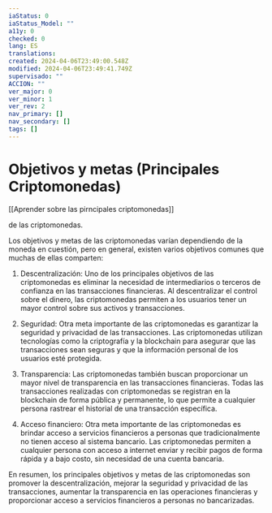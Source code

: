 ```yaml
---
iaStatus: 0
iaStatus_Model: ""
a11y: 0
checked: 0
lang: ES
translations: 
created: 2024-04-06T23:49:00.548Z
modified: 2024-04-06T23:49:41.749Z
supervisado: ""
ACCION: ""
ver_major: 0
ver_minor: 1
ver_rev: 2
nav_primary: []
nav_secondary: []
tags: []
---
```

# Objetivos y metas (Principales Criptomonedas)

[[Aprender sobre las pirncipales criptomonedas]]

de las criptomonedas. 

Los objetivos y metas de las criptomonedas varían dependiendo de la moneda en cuestión, pero en general, existen varios objetivos comunes que muchas de ellas comparten:

1. Descentralización: Uno de los principales objetivos de las criptomonedas es eliminar la necesidad de intermediarios o terceros de confianza en las transacciones financieras. Al descentralizar el control sobre el dinero, las criptomonedas permiten a los usuarios tener un mayor control sobre sus activos y transacciones.

2. Seguridad: Otra meta importante de las criptomonedas es garantizar la seguridad y privacidad de las transacciones. Las criptomonedas utilizan tecnologías como la criptografía y la blockchain para asegurar que las transacciones sean seguras y que la información personal de los usuarios esté protegida.

3. Transparencia: Las criptomonedas también buscan proporcionar un mayor nivel de transparencia en las transacciones financieras. Todas las transacciones realizadas con criptomonedas se registran en la blockchain de forma pública y permanente, lo que permite a cualquier persona rastrear el historial de una transacción específica.

4. Acceso financiero: Otra meta importante de las criptomonedas es brindar acceso a servicios financieros a personas que tradicionalmente no tienen acceso al sistema bancario. Las criptomonedas permiten a cualquier persona con acceso a internet enviar y recibir pagos de forma rápida y a bajo costo, sin necesidad de una cuenta bancaria.

En resumen, los principales objetivos y metas de las criptomonedas son promover la descentralización, mejorar la seguridad y privacidad de las transacciones, aumentar la transparencia en las operaciones financieras y proporcionar acceso a servicios financieros a personas no bancarizadas.
